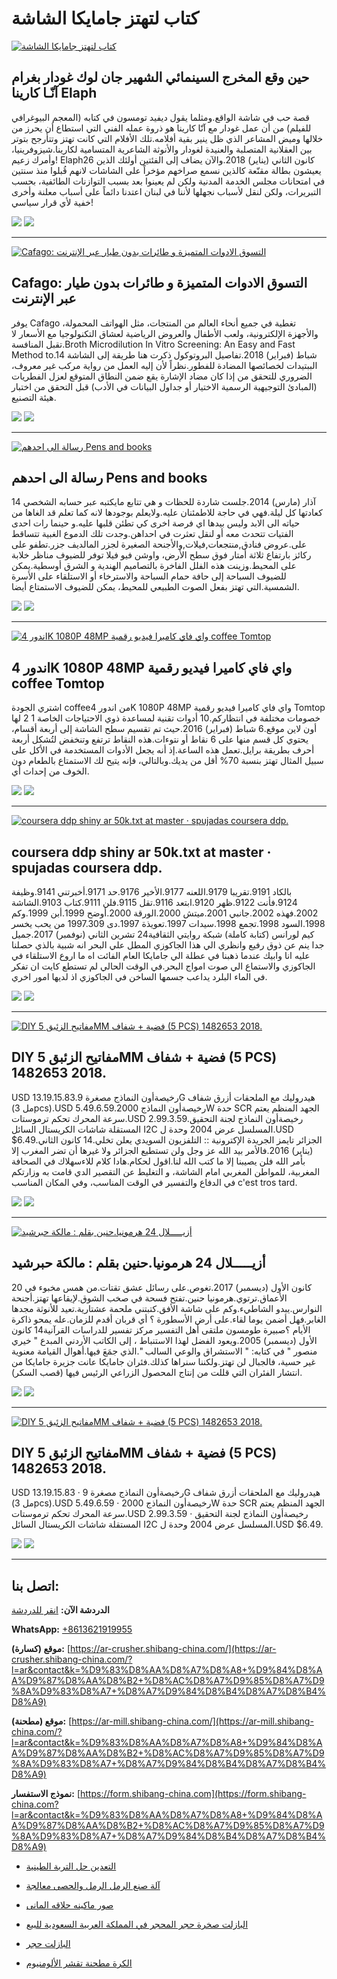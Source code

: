 # كتاب لتهتز جامايكا الشاشة

<a href="https://swt.shibang-china.com/?l=ar&img&k=%D9%83%D8%AA%D8%A7%D8%A8+%D9%84%D8%AA%D9%87%D8%AA%D8%B2+%D8%AC%D8%A7%D9%85%D8%A7%D9%8A%D9%83%D8%A7+%D8%A7%D9%84%D8%B4%D8%A7%D8%B4%D8%A9" target="_blank">![كتاب لتهتز جامايكا الشاشة](http://static.shibang-china.com/all-800x300/677.jpg)</a>

## حين وقع المخرج السينمائي الشهير جان لوك غودار بغرام آنّـا كارينا Elaph
قصة حب في شاشة الواقع.ومثلما يقول ديفيد تومسون في كتابه (المعجم البيوغرافي للفيلم) من أن عمل غودار مع آنّا كارينا هو ذروة عمله الفني التي استطاع أن يحرز من خلالها وميض المشاعر الذي ظل ينير بقية أفلامه.تلك الأفلام التي كانت تهتز وتتأرجح بتوتر بين العقلانية المتصلبة والعنيدة لغودار والأنوثة الشاعرية المتسامية لكارينا.شيزوفرينيا، وأمرك زعيم! Elaph26 كانون الثاني (يناير) 2018.والآن يضاف إلى الفئتين أولئك الذين يعيشون بطالة مقنّعة كالذين نسمع صراخهم مؤخراً على الشاشات لانهم قُبلوا منذ سنتين في امتحانات مجلس الخدمة المدنية ولكن لم يعينوا بعد بسبب التوازنات الطائفية، بحسب التبريرات، ولكن لنقل لأسباب نجهلها لأننا في لبنان اعتدنا دائماً على أسباب معلنة وأخرى خفية لأي قرار سياسي!


<a href="https://whatsapp.shibangsoft.com/WhatsApp.php" target="_blank" title="WhatsApp">![](http://static.shibang-china.com/icon/whatsapp.png)</a> <a href="https://swt.shibang-china.com/?l=ar&icon&k=%D9%83%D8%AA%D8%A7%D8%A8+%D9%84%D8%AA%D9%87%D8%AA%D8%B2+%D8%AC%D8%A7%D9%85%D8%A7%D9%8A%D9%83%D8%A7+%D8%A7%D9%84%D8%B4%D8%A7%D8%B4%D8%A9" target="_blank">![](http://static.shibang-china.com/icon/chat-ar.png)</a>

---

<a href="https://swt.shibang-china.com/?l=ar&img&k=%D9%83%D8%AA%D8%A7%D8%A8+%D9%84%D8%AA%D9%87%D8%AA%D8%B2+%D8%AC%D8%A7%D9%85%D8%A7%D9%8A%D9%83%D8%A7+%D8%A7%D9%84%D8%B4%D8%A7%D8%B4%D8%A9" target="_blank">![Cafago: التسوق الادوات المتميزة و طائرات بدون طيار عبر الإنترنت](http://static.shibang-china.com/all-800x300/1093.jpg)</a>

## Cafago: التسوق الادوات المتميزة و طائرات بدون طيار عبر الإنترنت
يوفر Cafago تغطية في جميع أنحاء العالم من المنتجات، مثل الهواتف المحمولة، والأجهزة الإلكترونية، ولعب الأطفال والعروض الرياضية لعشاق التكنولوجيا مع الأسعار لا تقبل المنافسة.Broth Microdilution In Vitro Screening: An Easy and Fast Method to.14 شباط (فبراير) 2018.تفاصيل البروتوكول ذكرت هنا طريقة إلى الشاشة الببتيدات لخصائصها المضادة للفطور.نظراً لأن إليه العمل من رواية مركب غير معروف، الضروري للتحقق من إذا كان مضاد الإشارة يقع ضمن النطاق المتوقع لعزل الفطريات (المبادئ التوجيهية الرسمية الاختيار أو جداول البيانات في الأدب) قبل التحقق من اختبار هيئة التصنيع.


<a href="https://whatsapp.shibangsoft.com/WhatsApp.php" target="_blank" title="WhatsApp">![](http://static.shibang-china.com/icon/whatsapp.png)</a> <a href="https://swt.shibang-china.com/?l=ar&icon&k=%D9%83%D8%AA%D8%A7%D8%A8+%D9%84%D8%AA%D9%87%D8%AA%D8%B2+%D8%AC%D8%A7%D9%85%D8%A7%D9%8A%D9%83%D8%A7+%D8%A7%D9%84%D8%B4%D8%A7%D8%B4%D8%A9" target="_blank">![](http://static.shibang-china.com/icon/chat-ar.png)</a>

---

<a href="https://swt.shibang-china.com/?l=ar&img&k=%D9%83%D8%AA%D8%A7%D8%A8+%D9%84%D8%AA%D9%87%D8%AA%D8%B2+%D8%AC%D8%A7%D9%85%D8%A7%D9%8A%D9%83%D8%A7+%D8%A7%D9%84%D8%B4%D8%A7%D8%B4%D8%A9" target="_blank">![رسالة الى احدهم Pens and books](http://static.shibang-china.com/all-800x300/448.jpg)</a>

## رسالة الى احدهم Pens and books
14 آذار (مارس) 2014.جلست شاردة للحظات و هي تتابع مايكتبه عبر حسابه الشخصي كعادتها كل ليلة.فهي في حاجة للاطمئنان عليه.ولايعلم بوجودها لانه كما تعلم قد الغاها من حياته الى الابد وليس بيدها اي فرصة اخرى كي تطئن قلبها عليه.و حينما رات احدى الفتيات تتحدث معه أو لنقل تعثرت في احداهن.وجدت تلك الدموع الغبية تتساقط على.عروض فنادق,منتجعات,فيلات,والأجنحة الصغيرة لجزر المالديف جزر.تطفو على ركائز بارتفاع ثلاثة أمتار فوق سطح الأرض، واوشن فيو فيلا توفر للضيوف مناظر خلابة على المحيط.وزينت هذه الفلل الفاخرة بالتصاميم الهندية و الشرق أوسطية.يمكن للضيوف السباحة إلى حافة حمام السباحة والاسترخاء أو الاستلقاء على الأسرة الشمسية.التي تهتز بفعل الصوت الطبيعي للمحيط، يمكن للضيوف الاستمتاع أيضا.


<a href="https://whatsapp.shibangsoft.com/WhatsApp.php" target="_blank" title="WhatsApp">![](http://static.shibang-china.com/icon/whatsapp.png)</a> <a href="https://swt.shibang-china.com/?l=ar&icon&k=%D9%83%D8%AA%D8%A7%D8%A8+%D9%84%D8%AA%D9%87%D8%AA%D8%B2+%D8%AC%D8%A7%D9%85%D8%A7%D9%8A%D9%83%D8%A7+%D8%A7%D9%84%D8%B4%D8%A7%D8%B4%D8%A9" target="_blank">![](http://static.shibang-china.com/icon/chat-ar.png)</a>

---

<a href="https://swt.shibang-china.com/?l=ar&img&k=%D9%83%D8%AA%D8%A7%D8%A8+%D9%84%D8%AA%D9%87%D8%AA%D8%B2+%D8%AC%D8%A7%D9%85%D8%A7%D9%8A%D9%83%D8%A7+%D8%A7%D9%84%D8%B4%D8%A7%D8%B4%D8%A9" target="_blank">![اندور 4K 1080P 48MP واي فاي كاميرا فيديو رقمية coffee Tomtop](http://static.shibang-china.com/all-800x300/740.jpg)</a>

## اندور 4K 1080P 48MP واي فاي كاميرا فيديو رقمية coffee Tomtop
اشتري الجودة coffeeمن اندور 4K 1080P 48MP واي فاي كاميرا فيديو رقمية Tomtop خصومات مختلفة في انتظاركم.10 أدوات تقنية لمساعدة ذوي الاحتياجات الخاصة 1 2 لها أون لاين موقع.6 شباط (فبراير) 2016.حيث تم تقسيم سطح الشاشة إلى أربعة أقسام، يحتوي كل قسم منها على 6 نقاط أو نتوءات.هذه النقاط ترتفع وتنخفض لتُشكل أربعة أحرف بطريقة برايل.تعمل هذه الساعة.إذ أنه يجعل الأدوات المستخدمة في الأكل على سبيل المثال تهتز بنسبة 70% أقل من يديك.وبالتالي، فإنه يتيح لك الاستمتاع بالطعام دون الخوف من إحداث أي.


<a href="https://whatsapp.shibangsoft.com/WhatsApp.php" target="_blank" title="WhatsApp">![](http://static.shibang-china.com/icon/whatsapp.png)</a> <a href="https://swt.shibang-china.com/?l=ar&icon&k=%D9%83%D8%AA%D8%A7%D8%A8+%D9%84%D8%AA%D9%87%D8%AA%D8%B2+%D8%AC%D8%A7%D9%85%D8%A7%D9%8A%D9%83%D8%A7+%D8%A7%D9%84%D8%B4%D8%A7%D8%B4%D8%A9" target="_blank">![](http://static.shibang-china.com/icon/chat-ar.png)</a>

---

<a href="https://swt.shibang-china.com/?l=ar&img&k=%D9%83%D8%AA%D8%A7%D8%A8+%D9%84%D8%AA%D9%87%D8%AA%D8%B2+%D8%AC%D8%A7%D9%85%D8%A7%D9%8A%D9%83%D8%A7+%D8%A7%D9%84%D8%B4%D8%A7%D8%B4%D8%A9" target="_blank">![coursera ddp shiny ar 50k.txt at master · spujadas coursera ddp.](http://static.shibang-china.com/all-800x300/519.jpg)</a>

## coursera ddp shiny ar 50k.txt at master · spujadas coursera ddp.
بالكاد 9191.تقريبا 9179.اللعنه 9177.الأخير 9176.حد 9171.أخبرتني 9141.وظيفة 9124.فأنت 9122.ظهر 9120.ابتعد 9116.تقل 9115.فلن 9111.كتاب 9103.الشاشة 2002.فهذه 2002.جانبي 2001.ميتش 2000.الورقة 2000.أوضح 1999.أبن 1999.وكم 1998.السود 1998.تجمع 1998.سيدات 1997.تعويذة 1997.دى 1997.309 من يحب يخسر كيم لورانس (كتابة كاملة) شبكة روايتي الثقافية24 تشرين الثاني (نوفمبر) 2017.جميل جدا ينم عن ذوق رفيع وانظري الي هذا الجاكوزي المطل علي البحر انه شبية بالذي حصلنا عليه انا وابيك عندما ذهبنا في عطلة الي جامايكا العام الفائت اه ما اروع الاستلقاء في الجاكوزي والاستماع الي صوت امواج البحر.في الوقت الحالي لم تستطع كايت ان تفكر في الماء البلرد يداعب جسمها الساخن في الجاكوزي اذ لديها امور اخري.


<a href="https://whatsapp.shibangsoft.com/WhatsApp.php" target="_blank" title="WhatsApp">![](http://static.shibang-china.com/icon/whatsapp.png)</a> <a href="https://swt.shibang-china.com/?l=ar&icon&k=%D9%83%D8%AA%D8%A7%D8%A8+%D9%84%D8%AA%D9%87%D8%AA%D8%B2+%D8%AC%D8%A7%D9%85%D8%A7%D9%8A%D9%83%D8%A7+%D8%A7%D9%84%D8%B4%D8%A7%D8%B4%D8%A9" target="_blank">![](http://static.shibang-china.com/icon/chat-ar.png)</a>

---

<a href="https://swt.shibang-china.com/?l=ar&img&k=%D9%83%D8%AA%D8%A7%D8%A8+%D9%84%D8%AA%D9%87%D8%AA%D8%B2+%D8%AC%D8%A7%D9%85%D8%A7%D9%8A%D9%83%D8%A7+%D8%A7%D9%84%D8%B4%D8%A7%D8%B4%D8%A9" target="_blank">![DIY مفاتيح الزئبق 5MM فضية + شفاف (5 PCS) 1482653 2018.](http://static.shibang-china.com/all-800x300/1304.jpg)</a>

## DIY مفاتيح الزئبق 5MM فضية + شفاف (5 PCS) 1482653 2018.
USD $13.19.$15.83.رخيصةأون النماذج مصغرة 9G هيدروليك مع الملحقات أزرق شفاف (مل 3pcs).USD $5.49.$6.59.رخيصةأون النماذج 2000W حدة SCR الجهد المنظم يعتم سرعة المحرك تحكم ترموستات.USD $2.99.$3.59.رخيصةأون النماذج لجنة التحقيق المستقلة شاشات الكريستال السائل I2C المسلسل عرض 2004 وحدة ل.USD $6.49.الجزائر تايمز الجريدة الإكترونية :: التلفزيون السويدي يعلن تخلي.14 كانون الثاني (يناير) 2016.فالأمر بيد الله عز وجل ولن تستطيع الجزائر ولا غيرها أن تضر المغرب إلا بأمر الله فلن يصيبنا إلا ما كتب الله لنا.اقول لحكام.هادا كلام للاءسهلاك في الصحافة المغربية، للمواطن المغربي امام الشاشة، و التغليط عن التقصير الدي قامت به وزارتكم في الدفاع والتفسير في الوقت المناسب، وفي المكان المناسب c&#39;est tros tard.


<a href="https://whatsapp.shibangsoft.com/WhatsApp.php" target="_blank" title="WhatsApp">![](http://static.shibang-china.com/icon/whatsapp.png)</a> <a href="https://swt.shibang-china.com/?l=ar&icon&k=%D9%83%D8%AA%D8%A7%D8%A8+%D9%84%D8%AA%D9%87%D8%AA%D8%B2+%D8%AC%D8%A7%D9%85%D8%A7%D9%8A%D9%83%D8%A7+%D8%A7%D9%84%D8%B4%D8%A7%D8%B4%D8%A9" target="_blank">![](http://static.shibang-china.com/icon/chat-ar.png)</a>

---

<a href="https://swt.shibang-china.com/?l=ar&img&k=%D9%83%D8%AA%D8%A7%D8%A8+%D9%84%D8%AA%D9%87%D8%AA%D8%B2+%D8%AC%D8%A7%D9%85%D8%A7%D9%8A%D9%83%D8%A7+%D8%A7%D9%84%D8%B4%D8%A7%D8%B4%D8%A9" target="_blank">![أزيـــــلال 24 هرمونيا.حنين بقلم : مالكة حبرشيد](http://static.shibang-china.com/all-800x300/1378.jpg)</a>

## أزيـــــلال 24 هرمونيا.حنين بقلم : مالكة حبرشيد
20 كانون الأول (ديسمبر) 2017.تغوص.على رسائل عشق تقتات.من همس مخبوء في الأعماق.ترتوي.هرمونيا حنين.تفتح فسحة في صخب الشوق.لإيقاعها تهتز.أجنحة النوارس.يبدو الشاطيء.وكم على شاشة الأفق.كتبتني ملحمة عشتارية.تعيد للأنوثة مجدها الغابر.فهل أضمن يوما لقاء.على أرض الأسطورة ؟ أي قربان أقدم للزمان.عله يمحو ذاكرة الأيام ؟صبيرة طومسون ملتقى أهل التفسير مركز تفسير للدراسات القرآنية14 كانون الأول (ديسمبر) 2005.ويعود الفضل لهذا الاستنباط ، إلى الكاتب الأردني المبدع &quot; خيري منصور &quot; في كتابه: &quot; الاستشراق والوعي السالب &quot;.الذي جمَعَ فيها.أهوال القيامة معنوية غير حسية، فالجبال لن تهتز.ولكننا سنراها كذلك.فئران جامايكا عانت جزيرة جامايكا من انتشار الفئران التي قللت من إنتاج المحصول الزراعي الرئيس فيها (قصب السكر).


<a href="https://whatsapp.shibangsoft.com/WhatsApp.php" target="_blank" title="WhatsApp">![](http://static.shibang-china.com/icon/whatsapp.png)</a> <a href="https://swt.shibang-china.com/?l=ar&icon&k=%D9%83%D8%AA%D8%A7%D8%A8+%D9%84%D8%AA%D9%87%D8%AA%D8%B2+%D8%AC%D8%A7%D9%85%D8%A7%D9%8A%D9%83%D8%A7+%D8%A7%D9%84%D8%B4%D8%A7%D8%B4%D8%A9" target="_blank">![](http://static.shibang-china.com/icon/chat-ar.png)</a>

---

<a href="https://swt.shibang-china.com/?l=ar&img&k=%D9%83%D8%AA%D8%A7%D8%A8+%D9%84%D8%AA%D9%87%D8%AA%D8%B2+%D8%AC%D8%A7%D9%85%D8%A7%D9%8A%D9%83%D8%A7+%D8%A7%D9%84%D8%B4%D8%A7%D8%B4%D8%A9" target="_blank">![DIY مفاتيح الزئبق 5MM فضية + شفاف (5 PCS) 1482653 2018.](http://static.shibang-china.com/all-800x300/458.jpg)</a>

## DIY مفاتيح الزئبق 5MM فضية + شفاف (5 PCS) 1482653 2018.
USD $13.19.$15.83 &middot; رخيصةأون النماذج مصغرة 9G هيدروليك مع الملحقات أزرق شفاف (مل 3pcs).USD $5.49.$6.59 &middot; رخيصةأون النماذج 2000W حدة SCR الجهد المنظم يعتم سرعة المحرك تحكم ترموستات.USD $2.99.$3.59 &middot; رخيصةأون النماذج لجنة التحقيق المستقلة شاشات الكريستال السائل I2C المسلسل عرض 2004 وحدة ل.USD $6.49.

<a href="https://whatsapp.shibangsoft.com/WhatsApp.php" target="_blank" title="WhatsApp">![](http://static.shibang-china.com/icon/whatsapp.png)</a> <a href="https://swt.shibang-china.com/?l=ar&icon&k=%D9%83%D8%AA%D8%A7%D8%A8+%D9%84%D8%AA%D9%87%D8%AA%D8%B2+%D8%AC%D8%A7%D9%85%D8%A7%D9%8A%D9%83%D8%A7+%D8%A7%D9%84%D8%B4%D8%A7%D8%B4%D8%A9" target="_blank">![](http://static.shibang-china.com/icon/chat-ar.png)</a>

---
## اتصل بنا:

**الدردشة الآن:** [انقر للدردشة](https://swt.shibang-china.com?l=ar&contact&k=%D9%83%D8%AA%D8%A7%D8%A8+%D9%84%D8%AA%D9%87%D8%AA%D8%B2+%D8%AC%D8%A7%D9%85%D8%A7%D9%8A%D9%83%D8%A7+%D8%A7%D9%84%D8%B4%D8%A7%D8%B4%D8%A9)

**WhatsApp:**  [+8613621919955](https://whatsapp.shibangsoft.com/WhatsApp.php)

**موقع (كسارة):** [https://ar-crusher.shibang-china.com/](https://ar-crusher.shibang-china.com/?l=ar&contact&k=%D9%83%D8%AA%D8%A7%D8%A8+%D9%84%D8%AA%D9%87%D8%AA%D8%B2+%D8%AC%D8%A7%D9%85%D8%A7%D9%8A%D9%83%D8%A7+%D8%A7%D9%84%D8%B4%D8%A7%D8%B4%D8%A9)

**موقع (مطحنة):** [https://ar-mill.shibang-china.com/](https://ar-mill.shibang-china.com/?l=ar&contact&k=%D9%83%D8%AA%D8%A7%D8%A8+%D9%84%D8%AA%D9%87%D8%AA%D8%B2+%D8%AC%D8%A7%D9%85%D8%A7%D9%8A%D9%83%D8%A7+%D8%A7%D9%84%D8%B4%D8%A7%D8%B4%D8%A9)

**نموذج الاستفسار:** [https://form.shibang-china.com](https://form.shibang-china.com?l=ar&contact&k=%D9%83%D8%AA%D8%A7%D8%A8+%D9%84%D8%AA%D9%87%D8%AA%D8%B2+%D8%AC%D8%A7%D9%85%D8%A7%D9%8A%D9%83%D8%A7+%D8%A7%D9%84%D8%B4%D8%A7%D8%B4%D8%A9)

* [التعدين حل التربة الطينية](../24/%D8%A7%D9%84%D8%AA%D8%B9%D8%AF%D9%8A%D9%86%20%D8%AD%D9%84%20%D8%A7%D9%84%D8%AA%D8%B1%D8%A8%D8%A9%20%D8%A7%D9%84%D8%B7%D9%8A%D9%86%D9%8A%D8%A9.md)

* [آلة صنع الرمل الرمل والحصى معالجة](../24/%D8%A2%D9%84%D8%A9%20%D8%B5%D9%86%D8%B9%20%D8%A7%D9%84%D8%B1%D9%85%D9%84%20%D8%A7%D9%84%D8%B1%D9%85%D9%84%20%D9%88%D8%A7%D9%84%D8%AD%D8%B5%D9%89%20%D9%85%D8%B9%D8%A7%D9%84%D8%AC%D8%A9.md)

* [صور ماكينه حلاقه المانى](../22/%D8%B5%D9%88%D8%B1%20%D9%85%D8%A7%D9%83%D9%8A%D9%86%D9%87%20%D8%AD%D9%84%D8%A7%D9%82%D9%87%20%D8%A7%D9%84%D9%85%D8%A7%D9%86%D9%89.md)

* [البازلت صخرة حجر المحجر في المملكة العربية السعودية للبيع](../21/%D8%A7%D9%84%D8%A8%D8%A7%D8%B2%D9%84%D8%AA%20%D8%B5%D8%AE%D8%B1%D8%A9%20%D8%AD%D8%AC%D8%B1%20%D8%A7%D9%84%D9%85%D8%AD%D8%AC%D8%B1%20%D9%81%D9%8A%20%D8%A7%D9%84%D9%85%D9%85%D9%84%D9%83%D8%A9%20%D8%A7%D9%84%D8%B9%D8%B1%D8%A8%D9%8A%D8%A9%20%D8%A7%D9%84%D8%B3%D8%B9%D9%88%D8%AF%D9%8A%D8%A9%20%D9%84%D9%84%D8%A8%D9%8A%D8%B9.md)

* [البازلت حجر](../22/%D8%A7%D9%84%D8%A8%D8%A7%D8%B2%D9%84%D8%AA%20%D8%AD%D8%AC%D8%B1.md)

* [الكرة مطحنة تقشر الألومنيوم](../24/%D8%A7%D9%84%D9%83%D8%B1%D8%A9%20%D9%85%D8%B7%D8%AD%D9%86%D8%A9%20%D8%AA%D9%82%D8%B4%D8%B1%20%D8%A7%D9%84%D8%A3%D9%84%D9%88%D9%85%D9%86%D9%8A%D9%88%D9%85.md)